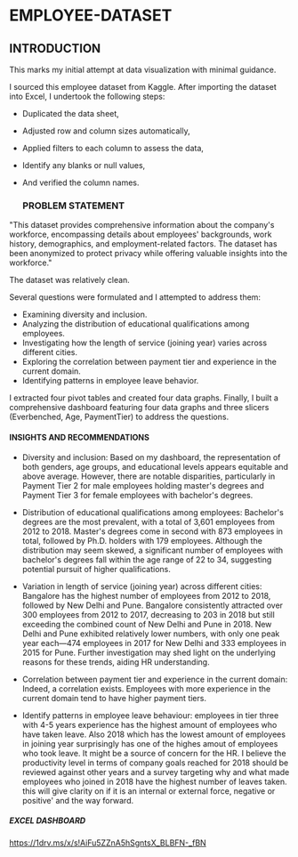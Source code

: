 # EMPLOYEE-DATASET
 ## INTRODUCTION

  This marks my initial attempt at data visualization with minimal guidance. 

  I sourced this employee dataset from Kaggle. After importing the dataset into Excel, I undertook the following steps:

   - Duplicated the data sheet,
   - Adjusted row and column sizes automatically, 
   - Applied filters to each column to assess the data, 
   - Identify any blanks or null values, 
   - And verified the column names.

     ### PROBLEM STATEMENT
     
  "This dataset provides comprehensive information about the company's workforce, encompassing details about employees'  backgrounds, work history, 
    demographics, and employment-related factors. The dataset has been anonymized to protect  privacy while offering valuable insights into the workforce." 

   The dataset was relatively clean. 

  Several questions were formulated and I attempted to address them: 

  - Examining diversity and inclusion. 
  - Analyzing the distribution of educational qualifications among employees. 
  - Investigating how the length of service (joining year) varies across different cities. 
  - Exploring the correlation between payment tier and experience in the current domain. 
  - Identifying patterns in employee leave behavior. 

  I extracted four pivot tables and created four data graphs. 
 Finally, I built a comprehensive dashboard featuring four data graphs and three slicers (Everbenched, Age, PaymentTier) to address the questions.  

  #### INSIGHTS AND RECOMMENDATIONS         

 - Diversity and inclusion: Based on my dashboard, the representation of both genders, age groups, and educational levels appears equitable and above average. 
However, there are notable disparities, particularly in Payment Tier 2 for male employees holding master's degrees and 
Payment Tier 3 for female employees with bachelor's degrees. 

 - Distribution of educational qualifications among employees: Bachelor's degrees are the most prevalent, with a total of 3,601 employees from 2012 to 2018.
Master's degrees come in second with 873 employees in total, followed by Ph.D. holders with 179 employees. 
Although the distribution may seem skewed, a significant number of employees with bachelor's degrees fall within the age range of 22 to 34, 
suggesting potential pursuit of higher qualifications. 

 - Variation in length of service (joining year) across different cities: Bangalore has the highest number of employees from 2012 to 2018, followed by New Delhi and Pune. 
Bangalore consistently attracted over 300 employees from 2012 to 2017, decreasing to 203 in 2018 but still exceeding the combined count of New Delhi and Pune in 2018. 
New Delhi and Pune exhibited relatively lower numbers, with only one peak year each—474 employees in 2017 for New Delhi and 333 employees in 2015 for Pune. 
Further investigation may shed light on the underlying reasons for these trends, aiding HR understanding. 

- Correlation between payment tier and experience in the current domain: 
Indeed, a correlation exists. Employees with more experience in the current domain tend to have higher payment tiers.

- Identify patterns in employee leave behaviour: employees in tier three with 4-5 years experience has the highest amount of employees who have taken leave. 
Also 2018 which has the lowest amount of employees in joining year surprisingly has one of the highes amout of employees who took leave. It might be a source of concern for the HR. I believe the productivity level in terms of company goals reached for 2018 should be reviewed against other years and a survey targeting why and what made employees who joined in 2018 have the highest number of leaves taken. this will give clarity on if it is an internal or external force, negative or positive' and the way forward.

##### EXCEL DASHBOARD
https://1drv.ms/x/s!AiFu5ZZnA5hSgntsX_BLBFN-_fBN

